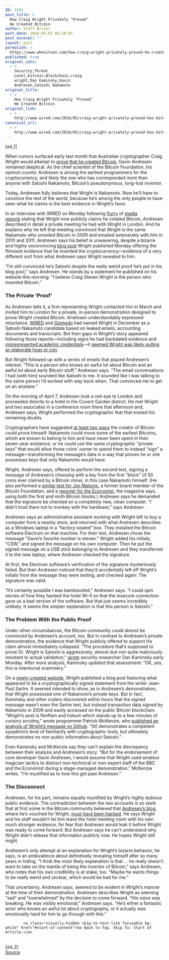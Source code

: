 ```yaml
---
ID: 3292
post_title: >
  How Craig Wright Privately ‘Proved’
  He Created Bitcoin
author: Staff Writer
post_date: 2016-05-03 06:20:05
post_excerpt: ""
layout: post
permalink: >
  https://www.whenitson.com/how-craig-wright-privately-proved-he-created-bitcoin/
published: true
original_cats:
  - >
    Security,Threat
    Level,bitcoin,Blockchain,craig
    wright,Dan Kaminsky,Gavin
    Andresen,Satoshi Nakamoto
original_title:
  - >
    How Craig Wright Privately ‘Proved’
    He Created Bitcoin
original_link:
  - >
    http://www.wired.com/2016/05/craig-wright-privately-proved-hes-bitcoins-creator/
canonical_url:
  - >
    http://www.wired.com/2016/05/craig-wright-privately-proved-hes-bitcoins-creator/
---
```

 [ad_1]
<br><div id=""><p>When rumors surfaced early last month that Australian cryptographer Craig Wright would attempt to <a href="http://ftalphaville.ft.com/2016/03/31/2158024/craig-wrights-upcoming-big-reveal/" target="_blank">prove that he created Bitcoin</a>, Gavin Andresen remained skeptical. As the chief scientist of the Bitcoin Foundation, his opinion counts: Andresen is among the earliest programmers for the cryptocurrency, and likely the one who has corresponded more than anyone with Satoshi Nakamoto, Bitcoin’s pseudonymous, long-lost inventor.</p>
<p>Today, Andresen fully believes that Wright is Nakamoto. Now he’ll have to convince the rest of the world, because he’s among the only people to have seen what he claims is the best evidence in Wright’s favor.</p>
<p>In an interview with WIRED on Monday following <a href="http://www.economist.com/news/briefings/21698061-craig-steven-wright-claims-be-satoshi-nakamoto-bitcoin" target="_blank">flurry</a> of <a href="http://www.bbc.com/news/technology-36168863" target="_blank">media</a> <a href="http://www.gq-magazine.co.uk/article/bitcoin-creator-satoshi-nakamoto-craig-wright" target="_blank">reports</a> stating that Wright now publicly claims he created Bitcoin, Andresen described in detail a private meeting he had with Wright in London. And he explains why he left that meeting convinced that Wright is the same Nakamoto who unveiled Bitcoin in 2009 and emailed extensively with him in 2010 and 2011. Andresen says his belief is unwavering, despite a bizarre and highly unconvincing <a href="http://www.drcraigwright.net/jean-paul-sartre-signing-significance/" target="_blank">blog post</a> Wright published Monday offering the flimsiest evidence that he invented the cryptocurrency—evidence of a very different sort from what Andresen says Wright revealed to him.</p>
<p>“I’m still convinced he’s Satoshi despite the really weird proof he’s put in his blog post,” says Andresen. He stands by a statement he published on his website this morning: “I believe Craig Steven Wright is the person who invented Bitcoin.”</p>
<h3>The Private ‘Proof’</h3>
<p>As Andresen tells it, a firm representing Wright contacted him in March and invited him to London for a private, in-person demonstration designed to prove Wright created Bitcoin. Andresen understandably expressed reluctance. <a href="https://www.wired.com/2015/12/bitcoins-creator-satoshi-nakamoto-is-probably-this-unknown-australian-genius/" target="_blank">WIRED</a> and <a href="http://gizmodo.com/this-australian-says-he-and-his-dead-friend-invented-bi-1746958692" target="_blank">Gizmodo</a> had named Wright in December as a Satoshi Nakamoto candidate based on leaked emails, accounting documents and transcripts. But then gaps in Wright’s story appeared following those reports—including signs he had backdated evidence and <a href="http://www.forbes.com/sites/thomasbrewster/2015/12/11/bitcoin-creator-satoshi-craig-wright-lies-hoax/#5ba6283b3903" target="_blank">misrepresented academic credentials</a>—it <a href="http://v" target="_blank">seemed Wright was likely pulling an elaborate hoax or con</a>.</p>
<p>But Wright followed up with a series of emails that piqued Andresen’s interest. “This is a person who knows an awful lot about Bitcoin and an awful lot about early Bitcoin stuff,” Andresen says. “The email conversations I had [with him] sounded like Satoshi to me. It sounded like I was talking to the same person I’d worked with way back when. That convinced me to get on an airplane.”</p>
<p>On the morning of April 7, Andresen took a red-eye to London and proceeded directly to a hotel in the Covent Garden district. He met Wright and two associates in a conference room there that afternoon and, Andresen says, Wright performed the cryptographic feat that erased his remaining doubts.</p>
<p>Cryptographers have suggested <a href="https://www.wired.com/2016/04/prove-youre-bitcoin-creator-satoshi-nakamoto/" target="_blank">at least two ways</a> the creator of Bitcoin could prove himself: Nakamoto could move some of the earliest Bitcoins, which are known to belong to him and have never been spent in their seven-year existence; or he could use the same cryptographic “private keys” that would allow those coins’ owner to spend them to instead “sign” a message—transforming the message’s data in a way that proves he or she possesses keys that only Nakamoto would have.</p>
<p>Wright, Andresen says, offered to perform the second test, signing a message of Andresen’s choosing with a key from the first “block” of 50 coins ever claimed by a Bitcoin miner, in this case Nakamoto himself. (He also performed a <a href="http://themonetaryfuture.blogspot.com/2016/05/how-i-met-satoshi.html" target="_blank">similar test for Jon Matonis</a>, a former board member of the Bitcoin Foundation, and a <a href="http://www.economist.com/news/briefings/21698061-craig-steven-wright-claims-be-satoshi-nakamoto-bitcoin" target="_blank">reporter for the Economist</a>, the magazine says, using both the first and ninth Bitcoin blocks.) Andresen says he demanded that the signature be checked on a completely new, clean computer. “I didn’t trust them not to monkey with the hardware,” says Andresen.</p>
<p>Andresen says an administrative assistant working with Wright left to buy a computer from a nearby store, and returned with what Andresen describes as a Windows laptop in a “factory-sealed” box. They installed the Bitcoin software Electrum on that machine. For their test, Andresen chose the message “Gavin’s favorite number is eleven.” Wright added his initials, “CSW,” and signed the message on his own computer. Then he put the signed message on a USB stick belonging to Andresen and they transferred it to the new laptop, where Andresen checked the signature.</p>
<p>At first, the Electrum software’s verification of the signature mysteriously failed. But then Andresen noticed that they’d accidentally left off Wright’s initials from the message they were testing, and checked again: The signature was valid.</p>
<p>“It’s certainly possible I was bamboozled,” Andresen says. “I could spin stories of how they hacked the hotel Wi-fi so that the insecure connection gave us a bad version of the software. But that just seems incredibly unlikely. It seems the simpler explanation is that this person is Satoshi.”</p>
<h3>The Problem With the Public Proof</h3>
<p>Under other circumstances, the Bitcoin community could almost be convinced by Andresen’s account, too. But in contrast to Andresen’s private demonstration, the evidence that Wright publicly offered to support his claim almost immediately collapsed. “The procedure that’s supposed to prove Dr. Wright is Satoshi is aggressively, almost-but-not-quite maliciously resistant to actual validation,” <a href="https://dankaminsky.com/2016/05/02/validating-satoshi-or-not/" target="_blank">wrote</a> security researcher Dan Kaminsky early Monday. After more analysis, Kaminsky updated that assessment: “OK, yes, this is intentional scammery.”</p>
<p>On a <a href="http://www.drcraigwright.net/" target="_blank">newly-created website</a>, Wright published a blog post featuring what appeared to be a cryptographically signed statement from the writer Jean-Paul Sartre. It seemed intended to show, as in Andresen’s demonstration, that Wright possessed one of Nakamoto’s private keys. But in fact, Kaminsky and other coders discovered within hours that the signed message wasn’t even the Sartre text, but instead transaction data signed by Nakamoto in 2009 and easily accessed on the public Bitcoin blockchain. “Wright’s post is flimflam and hokum which stands up to a few minutes of cursory scrutiny,” wrote programmer Patrick McKenzie, who <a href="https://github.com/patio11/wrightverification" target="_blank">published an analysis of Wright’s message on Github</a>. “[It] demonstrates a competent sysadmin’s level of familiarity with cryptographic tools, but ultimately demonstrates no non-public information about Satoshi.”</p>
<p>Even Kaminsky and McKenzie say they can’t explain the discrepancy between their analysis and Andresen’s story. “But for the endorsement of core developer Gavin Andresen, I would assume that Wright used amateur magician tactics to distract non-technical or non-expert staff of the BBC and the Economist during a stage-managed demonstration,” McKenzie writes. “I’m mystified as to how this got past Andresen.”</p>
<h3>The Disconnect</h3>
<p>Andresen, for his part, remains equally mystified by Wright’s highly dubious public evidence. The contradiction between the two accounts is so stark that at first some in the Bitcoin community believed that <a href="http://gavinandresen.ninja/satoshi" target="_blank">Andresen’s blog</a>, where he’s vouched for Wright, <a href="https://twitter.com/petertoddbtc/status/727072946766921728" target="_blank">must have been hacked</a>. He says Wright and his staff wouldn’t let him leave the hotel meeting room with his own much stronger evidence, for fear that Andresen would leak it before Wright was ready to come forward. But Andresen says he can’t understand why Wright didn’t release that information publicly now. He hopes Wright still might.</p>
<p>Andresen’s only attempt at an explanation for Wright’s bizarre behavior, he says, is an ambivalence about definitively revealing himself after so many years in hiding. “I think the most likely explanation is that … he really doesn’t want to take on the mantle of being the inventor of Bitcoin,” says Andresen, who notes that his own credibility is at stake, too. “Maybe he wants things to be really weird and unclear, which would be bad for me.”</p>
<p>That uncertainty, Andresen says, seemed to be evident in Wright’s manner at the time of their demonstration. Andresen describes Wright as seeming “sad” and “overwhelmed” by the decision to come forward. “His voice was breaking. He was visibly emotional,” Andresen says. “He’s either a fantastic actor who knows an awful lot about cryptography, or it actually was emotionally hard for him to go through with this.”</p>

			<a class="visually-hidden skip-to-text-link focusable bg-white" href="#start-of-content">Go Back to Top. Skip To: Start of Article.</a>

			
</div>
<br>[ad_2]
<br><a href="http://www.wired.com/2016/05/craig-wright-privately-proved-hes-bitcoins-creator/">Source </a>